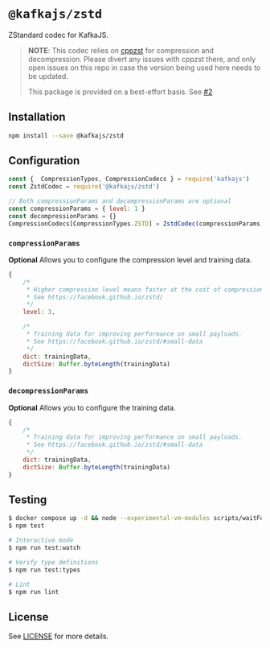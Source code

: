 # `@kafkajs/zstd`

ZStandard codec for KafkaJS.

> **NOTE**: This codec relies on [cppzst](https://www.npmjs.com/package/cppzst) for compression and decompression. Please divert any issues with cppzst there, and only open issues on this repo in case the version being used here needs to be updated.
>
> This package is provided on a best-effort basis. See [#2](https://github.com/kafkajs/zstd/issues/2)

## Installation

```sh
npm install --save @kafkajs/zstd
```

## Configuration

```javascript
const {  CompressionTypes, CompressionCodecs } = require('kafkajs')
const ZstdCodec = require('@kafkajs/zstd')

// Both compressionParams and decompressionParams are optional
const compressionParams = { level: 1 }
const decompressionParams = {}
CompressionCodecs[CompressionTypes.ZSTD] = ZstdCodec(compressionParams, decompressionParams)
```

### `compressionParams`

**Optional** Allows you to configure the compression level and training data.

```js
{
    /*  
     * Higher compression level means faster at the cost of compression ratio or memory usage.
     * See https://facebook.github.io/zstd/
     */
    level: 3,

    /*
     * Training data for improving performance on small payloads.
     * See https://facebook.github.io/zstd/#small-data
     */
    dict: trainingData,
    dictSize: Buffer.byteLength(trainingData)
}
```

### `decompressionParams`

**Optional** Allows you to configure the training data.

```js
{
    /*
     * Training data for improving performance on small payloads.
     * See https://facebook.github.io/zstd/#small-data
     */
    dict: trainingData,
    dictSize: Buffer.byteLength(trainingData)
}
```

## Testing

```sh
$ docker compose up -d && node --experimental-vm-modules scripts/waitForKafka.js
$ npm test

# Interactive mode
$ npm run test:watch

# Verify type definitions
$ npm run test:types

# Lint
$ npm run lint
```

## License

See [LICENSE](https://github.com/kafkajs/zstd/blob/master/LICENSE) for more details.
